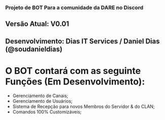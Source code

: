 ### Projeto de BOT Para a comunidade da DARE no Discord
## Versão Atual: V0.01
## Desenvolvimento: Dias IT Services / Daniel Dias (@soudanieldias)

# O BOT contará com as seguinte Funções (Em Desenvolvimento):
- Gerenciamento de Canais;
- Gerenciamento de Usuários;
- Sistema de Recepção para novos Membros do Servidor & do CLAN;
- Comandos 100% Customizáveis;
